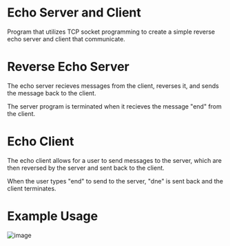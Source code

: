 # Echo Server and Client
Program that utilizes TCP socket programming to create a simple reverse echo server and client that communicate.

# Reverse Echo Server
The echo server recieves messages from the client, reverses it, and sends the message back to the client.

The server program is terminated when it recieves the message "end" from the client.



# Echo Client
The echo client allows for a user to send messages to the server, which are then reversed by the server and sent back to the client.

When the user types "end" to send to the server, "dne" is sent back and the client terminates.


# Example Usage

![image](https://postimg.cc/t1fV6Wys)

